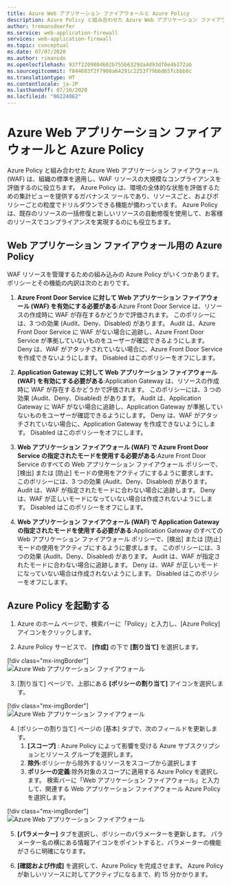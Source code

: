 ```yaml
---
title: Azure Web アプリケーション ファイアウォールと Azure Policy
description: Azure Policy と組み合わせた Azure Web アプリケーション ファイアウォール (WAF) は、組織の標準を適用し、WAF リソースの大規模なコンプライアンスを評価するのに役立ちます
author: tremansdoerfer
ms.service: web-application-firewall
services: web-application-firewall
ms.topic: conceptual
ms.date: 07/07/2020
ms.author: rimansdo
ms.openlocfilehash: 937f220980d602b755b6329da4d93df0e4b372ab
ms.sourcegitcommit: f844603f2f7900a64291c2253f79b6d65fcbbb0c
ms.translationtype: HT
ms.contentlocale: ja-JP
ms.lasthandoff: 07/10/2020
ms.locfileid: "86224062"
---
```

# <a name="azure-web-application-firewall-and-azure-policy"></a>Azure Web アプリケーション ファイアウォールと Azure Policy

Azure Policy と組み合わせた Azure Web アプリケーション ファイアウォール (WAF) は、組織の標準を適用し、WAF リソースの大規模なコンプライアンスを評価するのに役立ちます。 Azure Policy は、環境の全体的な状態を評価するための集計ビューを提供するガバナンス ツールであり、リソースごと、およびポリシーごとの粒度でドリルダウンできる機能が備わっています。 Azure Policy は、既存のリソースの一括修復と新しいリソースの自動修復を使用して、お客様のリソースでコンプライアンスを実現するのにも役立ちます。

## <a name="azure-policies-for-web-application-firewall"></a>Web アプリケーション ファイアウォール用の Azure Policy

WAF リソースを管理するための組み込みの Azure Policy がいくつかあります。 ポリシーとその機能の内訳は次のとおりです。

1. **Azure Front Door Service に対して Web アプリケーション ファイアウォール (WAF) を有効にする必要がある**:Azure Front Door Service は、リソースの作成時に WAF が存在するかどうかで評価されます。 このポリシーには、3 つの効果 (Audit、Deny、Disabled) があります。 Audit は、Azure Front Door Service に WAF がない場合に追跡し、Azure Front Door Service が準拠していないものをユーザーが確認できるようにします。 Deny は、WAF がアタッチされていない場合に、Azure Front Door Service を作成できないようにします。 Disabled はこのポリシーをオフにします。

2. **Application Gateway に対して Web アプリケーション ファイアウォール (WAF) を有効にする必要がある**:Application Gateway は、リソースの作成時に WAF が存在するかどうかで評価されます。 このポリシーには、3 つの効果 (Audit、Deny、Disabled) があります。 Audit は、Application Gateway に WAF がない場合に追跡し、Application Gateway が準拠していないものをユーザーが確認できるようにします。 Deny は、WAF がアタッチされていない場合に、Application Gateway を作成できないようにします。 Disabled はこのポリシーをオフにします。

3. **Web アプリケーション ファイアウォール (WAF) で Azure Front Door Service の指定されたモードを使用する必要がある**:Azure Front Door Service のすべての Web アプリケーション ファイアウォール ポリシーで、[検出] または [防止] モードの使用をアクティブにするように要求します。 このポリシーには、3 つの効果 (Audit、Deny、Disabled) があります。 Audit は、WAF が指定されたモードに合わない場合に追跡します。 Deny は、WAF が正しいモードになっていない場合は作成されないようにします。 Disabled はこのポリシーをオフにします。

4. **Web アプリケーション ファイアウォール (WAF) で Application Gateway の指定されたモードを使用する必要がある**:Application Gateway のすべての Web アプリケーション ファイアウォール ポリシーで、[検出] または [防止] モードの使用をアクティブにするように要求します。 このポリシーには、3 つの効果 (Audit、Deny、Disabled) があります。 Audit は、WAF が指定されたモードに合わない場合に追跡します。 Deny は、WAF が正しいモードになっていない場合は作成されないようにします。 Disabled はこのポリシーをオフにします。


## <a name="launch-an-azure-policy"></a>Azure Policy を起動する


1.  Azure のホーム ページで、検索バーに「Policy」と入力し、[Azure Policy] アイコンをクリックします。

2.  Azure Policy サービスで、 **[作成]** の下で **[割り当て]** を選択します。

[!div class="mx-imgBorder"]
![Azure Web アプリケーション ファイアウォール](../media/waf-azure-policy/policy-home.png)

3.  [割り当て] ページで、上部にある **[ポリシーの割り当て]** アイコンを選択します。

[!div class="mx-imgBorder"]
![Azure Web アプリケーション ファイアウォール](../media/waf-azure-policy/assign-policy.png)

4.  [ポリシーの割り当て] ページの [基本] タブで、次のフィールドを更新します。
    1.  **[スコープ]** : Azure Policy によって影響を受ける Azure サブスクリプションとリソース グループを選択します。
    2.  **除外**:ポリシーから除外するリソースをスコープから選択します 
    3.  **ポリシーの定義**:除外対象のスコープに適用する Azure Policy を選択します。 検索バーに「Web アプリケーション ファイアウォール」と入力して、関連する Web アプリケーション ファイアウォール Azure Policy を選択します。

[!div class="mx-imgBorder"]
![Azure Web アプリケーション ファイアウォール](../media/waf-azure-policy/policy-listing.png)


5.  **[パラメーター]** タブを選択し、ポリシーのパラメーターを更新します。 パラメーター名の横にある情報アイコンをポイントすると、パラメーターの機能がさらに明確になります。

6.  **[確認および作成]** を選択して、Azure Policy を完成させます。 Azure Policy が新しいリソースに対してアクティブになるまで、約 15 分かかります。
